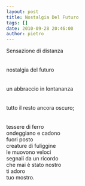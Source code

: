 ```yaml
---
layout: post
title: Nostalgia Del Futuro
tags: []
date: 2010-09-28 20:46:00
author: pietro
---
```

Sensazione di distanza<br/><br/><br/>nostalgia del futuro<br/><br/><br/>un abbraccio in lontananza<br/><br/><br/>tutto il resto ancora oscuro;<br/><br/><br/>tessere di ferro<br/>ondeggiano e cadono<br/>fuori posto<br/>creature di fuliggine<br/>le muovono veloci<br/>segnali da un ricordo<br/>che mai è stato nostro<br/>ti adoro<br/>tuo mostro.<br/>
